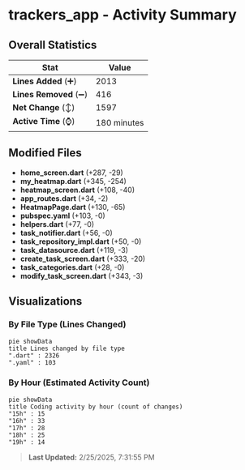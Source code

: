 # trackers_app - Activity Summary 

## Overall Statistics

| Stat                   | Value                                                             |
| ---------------------- | ----------------------------------------------------------------- |
| **Lines Added** (➕)   | 2013                                          |
| **Lines Removed** (➖) | 416                                        |
| **Net Change** (↕)    | 1597                |
| **Active Time** (⌚)   | 180 minutes |


## Modified Files
- **home_screen.dart** (+287, -29)
- **my_heatmap.dart** (+345, -254)
- **heatmap_screen.dart** (+108, -40)
- **app_routes.dart** (+34, -2)
- **HeatmapPage.dart** (+130, -65)
- **pubspec.yaml** (+103, -0)
- **helpers.dart** (+77, -0)
- **task_notifier.dart** (+56, -0)
- **task_repository_impl.dart** (+50, -0)
- **task_datasource.dart** (+119, -3)
- **create_task_screen.dart** (+333, -20)
- **task_categories.dart** (+28, -0)
- **modify_task_screen.dart** (+343, -3)

## Visualizations

### By File Type (Lines Changed)

```mermaid
pie showData
title Lines changed by file type
".dart" : 2326
".yaml" : 103
```

### By Hour (Estimated Activity Count)

```mermaid
pie showData
title Coding activity by hour (count of changes)
"15h" : 15
"16h" : 33
"17h" : 28
"18h" : 25
"19h" : 14
```


> **Last Updated:** 2/25/2025, 7:31:55 PM